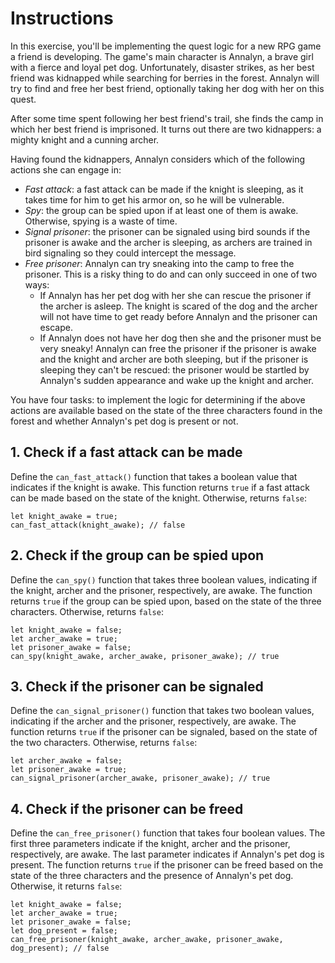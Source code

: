 # Instructions

In this exercise, you'll be implementing the quest logic for a new RPG game a friend is developing.
The game's main character is Annalyn, a brave girl with a fierce and loyal pet dog.
Unfortunately, disaster strikes, as her best friend was kidnapped while searching for berries in the forest.
Annalyn will try to find and free her best friend, optionally taking her dog with her on this quest.

After some time spent following her best friend's trail, she finds the camp in which her best friend is imprisoned.
It turns out there are two kidnappers: a mighty knight and a cunning archer.

Having found the kidnappers, Annalyn considers which of the following actions she can engage in:

- _Fast attack_: a fast attack can be made if the knight is sleeping, as it takes time for him to get his armor on, so he will be vulnerable.
- _Spy_: the group can be spied upon if at least one of them is awake. Otherwise, spying is a waste of time.
- _Signal prisoner_: the prisoner can be signaled using bird sounds if the prisoner is awake and the archer is sleeping, as archers are trained in bird signaling so they could intercept the message.
- _Free prisoner_: Annalyn can try sneaking into the camp to free the prisoner.
  This is a risky thing to do and can only succeed in one of two ways:
  - If Annalyn has her pet dog with her she can rescue the prisoner if the archer is asleep.
    The knight is scared of the dog and the archer will not have time to get ready before Annalyn and the prisoner can escape.
  - If Annalyn does not have her dog then she and the prisoner must be very sneaky!
    Annalyn can free the prisoner if the prisoner is awake and the knight and archer are both sleeping, but if the prisoner is sleeping they can't be rescued: the prisoner would be startled by Annalyn's sudden appearance and wake up the knight and archer.

You have four tasks: to implement the logic for determining if the above actions are available based on the state of the three characters found in the forest and whether Annalyn's pet dog is present or not.

## 1. Check if a fast attack can be made

Define the `can_fast_attack()` function that takes a boolean value that indicates if the knight is awake.
This function returns `true` if a fast attack can be made based on the state of the knight.
Otherwise, returns `false`:

```cairo
let knight_awake = true;
can_fast_attack(knight_awake); // false
```

## 2. Check if the group can be spied upon

Define the `can_spy()` function that takes three boolean values, indicating if the knight, archer and the prisoner, respectively, are awake.
The function returns `true` if the group can be spied upon, based on the state of the three characters.
Otherwise, returns `false`:

```cairo
let knight_awake = false;
let archer_awake = true;
let prisoner_awake = false;
can_spy(knight_awake, archer_awake, prisoner_awake); // true
```

## 3. Check if the prisoner can be signaled

Define the `can_signal_prisoner()` function that takes two boolean values, indicating if the archer and the prisoner, respectively, are awake.
The function returns `true` if the prisoner can be signaled, based on the state of the two characters.
Otherwise, returns `false`:

```cairo
let archer_awake = false;
let prisoner_awake = true;
can_signal_prisoner(archer_awake, prisoner_awake); // true
```

## 4. Check if the prisoner can be freed

Define the `can_free_prisoner()` function that takes four boolean values.
The first three parameters indicate if the knight, archer and the prisoner, respectively, are awake.
The last parameter indicates if Annalyn's pet dog is present.
The function returns `true` if the prisoner can be freed based on the state of the three characters and the presence of Annalyn's pet dog.
Otherwise, it returns `false`:

```cairo
let knight_awake = false;
let archer_awake = true;
let prisoner_awake = false;
let dog_present = false;
can_free_prisoner(knight_awake, archer_awake, prisoner_awake, dog_present); // false
```